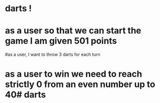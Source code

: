 # darts !
# as a user so that we can start the game I am given 501 points
#as a user, I want to throw 3 darts for each turn
# as a user to win we need to reach strictly 0 from an even number up to 40# darts
